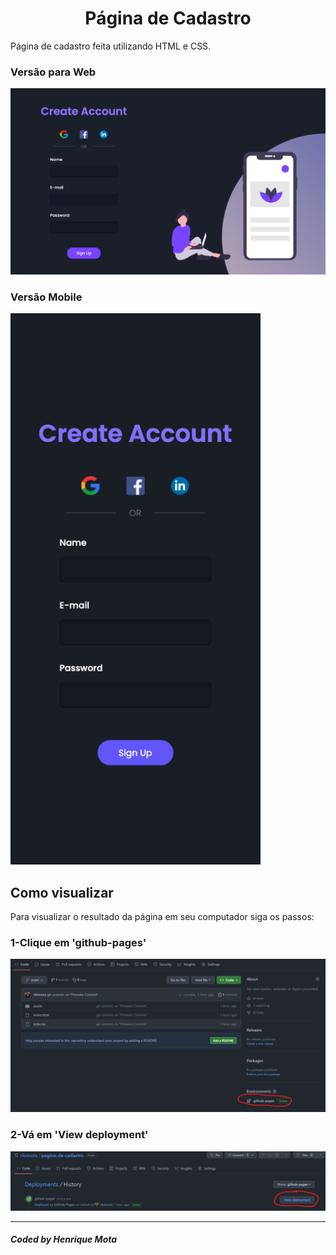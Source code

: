 <h1 align="center">Página de Cadastro</h1>
<p>Página de cadastro feita utilizando HTML e CSS.</p>

### Versão para Web
<img style="width: 600px" src="assets/final.png" alt="Versão Web"/>

### Versão Mobile
<img style="width: 400px" src="assets/final-mobile.png" alt="Versão Mobile">

## Como visualizar
<p>Para visualizar o resultado da página em seu computador siga os passos:</p>

### 1-Clique em 'github-pages'
<img style="width: 600px" src="assets/git-pages-1.png" alt="Git Pages Part 1">

### 2-Vá em 'View deployment'
<img style="width: 600px" src="assets/git-pages-2.png" alt="Git Pages Part 2">

---

##### Coded by Henrique Mota

